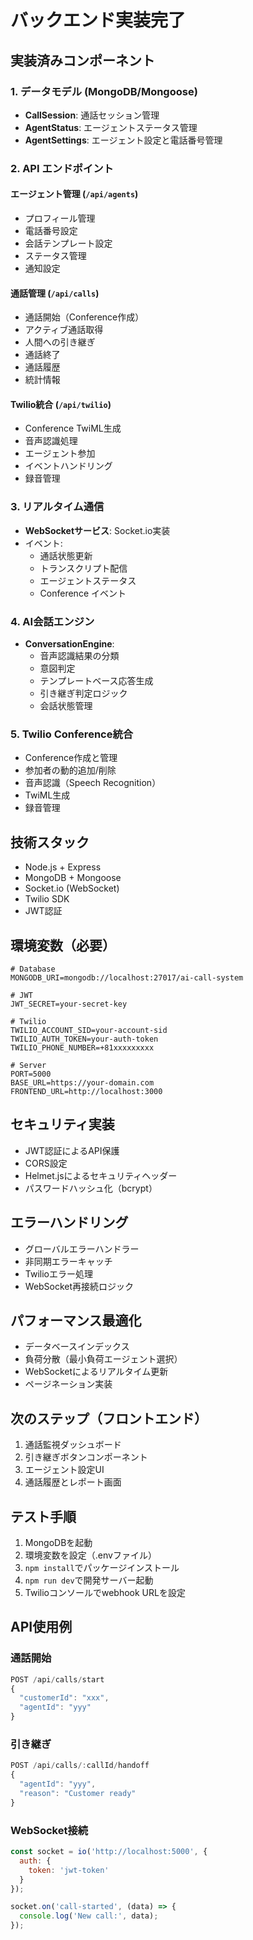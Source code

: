 # バックエンド実装完了

## 実装済みコンポーネント

### 1. データモデル (MongoDB/Mongoose)
- **CallSession**: 通話セッション管理
- **AgentStatus**: エージェントステータス管理
- **AgentSettings**: エージェント設定と電話番号管理

### 2. API エンドポイント

#### エージェント管理 (`/api/agents`)
- プロフィール管理
- 電話番号設定
- 会話テンプレート設定
- ステータス管理
- 通知設定

#### 通話管理 (`/api/calls`)
- 通話開始（Conference作成）
- アクティブ通話取得
- 人間への引き継ぎ
- 通話終了
- 通話履歴
- 統計情報

#### Twilio統合 (`/api/twilio`)
- Conference TwiML生成
- 音声認識処理
- エージェント参加
- イベントハンドリング
- 録音管理

### 3. リアルタイム通信
- **WebSocketサービス**: Socket.io実装
- イベント:
  - 通話状態更新
  - トランスクリプト配信
  - エージェントステータス
  - Conference イベント

### 4. AI会話エンジン
- **ConversationEngine**: 
  - 音声認識結果の分類
  - 意図判定
  - テンプレートベース応答生成
  - 引き継ぎ判定ロジック
  - 会話状態管理

### 5. Twilio Conference統合
- Conference作成と管理
- 参加者の動的追加/削除
- 音声認識（Speech Recognition）
- TwiML生成
- 録音管理

## 技術スタック
- Node.js + Express
- MongoDB + Mongoose
- Socket.io (WebSocket)
- Twilio SDK
- JWT認証

## 環境変数（必要）
```env
# Database
MONGODB_URI=mongodb://localhost:27017/ai-call-system

# JWT
JWT_SECRET=your-secret-key

# Twilio
TWILIO_ACCOUNT_SID=your-account-sid
TWILIO_AUTH_TOKEN=your-auth-token
TWILIO_PHONE_NUMBER=+81xxxxxxxxx

# Server
PORT=5000
BASE_URL=https://your-domain.com
FRONTEND_URL=http://localhost:3000
```

## セキュリティ実装
- JWT認証によるAPI保護
- CORS設定
- Helmet.jsによるセキュリティヘッダー
- パスワードハッシュ化（bcrypt）

## エラーハンドリング
- グローバルエラーハンドラー
- 非同期エラーキャッチ
- Twilioエラー処理
- WebSocket再接続ロジック

## パフォーマンス最適化
- データベースインデックス
- 負荷分散（最小負荷エージェント選択）
- WebSocketによるリアルタイム更新
- ページネーション実装

## 次のステップ（フロントエンド）
1. 通話監視ダッシュボード
2. 引き継ぎボタンコンポーネント
3. エージェント設定UI
4. 通話履歴とレポート画面

## テスト手順
1. MongoDBを起動
2. 環境変数を設定（.envファイル）
3. `npm install`でパッケージインストール
4. `npm run dev`で開発サーバー起動
5. Twilioコンソールでwebhook URLを設定

## API使用例

### 通話開始
```javascript
POST /api/calls/start
{
  "customerId": "xxx",
  "agentId": "yyy"
}
```

### 引き継ぎ
```javascript
POST /api/calls/:callId/handoff
{
  "agentId": "yyy",
  "reason": "Customer ready"
}
```

### WebSocket接続
```javascript
const socket = io('http://localhost:5000', {
  auth: {
    token: 'jwt-token'
  }
});

socket.on('call-started', (data) => {
  console.log('New call:', data);
});
```